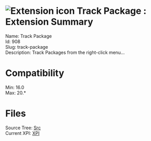 # ![Extension icon](https://addons.thunderbird.net/user-media/addon_icons/0/908-64.png?modified=1496527869) Track Package : Extension Summary

Name: Track Package  
Id: 908  
Slug: track-package  
Description: Track Packages from the right-click menu...
  

# Compatibility
Min: 16.0  
Max: 20.*  

# Files

Source Tree: [Src](C:/Dev/Thunderbird/ThunderKdB/xall/xOther/908-track-package/src)  
Current XPI: [XPI](C:/Dev/Thunderbird/ThunderKdB/xall/xOther/908-track-package/xpi)  



